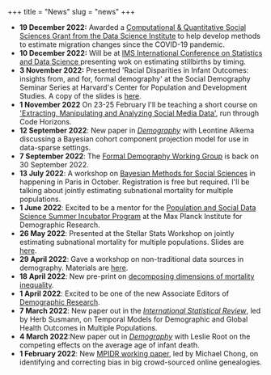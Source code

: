 +++
title = "News"
slug = "news"
+++


- **19 December 2022:** Awarded a [Computational & Quantitative Social Sciences Grant from the Data Science Institute](https://datasciences.utoronto.ca/computational-and-quantitative-social-sciences-grant/) to help develop methods to estimate migration changes since the COVID-19 pandemic. 
- **10 December 2022:** Will be at [IMS International Conference on Statistics and Data Science ](https://sites.google.com/view/icsds2022/home?authuser=0) presenting wok on estimating stillbirths by timing.
- **3 November 2022:** Presented 'Racial Disparities in Infant Outcomes: insights from, and for, formal demography' at the Social Demography Seminar Series at Harvard's Center for Population and Development Studies. A copy of the slides is [here](/pdf/infant_formal.pdf).
- **1 November 2022** On 23-25 February I'll be teaching a short course on ['Extracting, Manipulating and Analyzing Social Media Data'](https://codehorizons.com/Seminars/extracting-manipulating-and-analyzing-social-media-data/), run through Code Horizons. 
- **12 September 2022**: New paper in [*Demography*](https://read.dukeupress.edu/demography/article/doi/10.1215/00703370-10216406/318087/A-Bayesian-Cohort-Component-Projection-Model-to) with Leontine Alkema discussing a Bayesian cohort component projection model for use in data-sparse settings.
- **7 September 2022**: The [Formal Demography Working Group](https://formaldemography.github.io/working_group/) is back on 30 September 2022. 
- **13 July 2022**: A workshop on [Bayesian Methods for Social Sciences](https://bayesforshs.sciencesconf.org/) in happening in Paris in October. Registration is free but required. I'll be talking about  jointly estimating subnational mortality for multiple populations. 
- **1 June 2022**: Excited to be a mentor for the [Population and Social Data Science Summer Incubator Program](https://www.demogr.mpg.de/en/news_events_6123/news_press_releases_4630/news/population_and_social_data_science_summer_incubator_program_10619) at the Max Planck Institute for Demographic Research. 
- **26 May 2022**: Presented at the Stellar Stats Workshop on jointly estimating subnational mortality for multiple populations. Slides are [here](https://github.com/MJAlexander/states-mortality/blob/master/stellar_stats_MA.pdf).
- **29 April 2022**: Gave a workshop on non-traditional data sources in demography. Materials are [here](https://mjalexander.github.io/demopop-workshop/).
- **18 April 2022**: New pre-print on [decomposing dimensions of mortality inequality](https://osf.io/preprints/socarxiv/uqwxj).
- **1 April 2022**: Excited to be one of the new Associate Editors of [Demographic Research](https://www.demographic-research.org/info/whos_who.htm).
- **7 March 2022**: New paper out in the [*International Statistical Review*](https://onlinelibrary.wiley.com/doi/10.1111/insr.12491), led by Herb Susmann, on Temporal Models for Demographic and Global Health Outcomes in Multiple Populations. 
- **4 March 2022**:New paper out in [*Demography*](https://read.dukeupress.edu/demography/article/doi/10.1215/00703370-9779784/294667/Competing-Effects-on-the-Average-Age-of-Infant) with Leslie Root on the competing effects on the average age of infant death.
- **1 February 2022**: New [MPIDR working paper](https://t.co/SDOe0XGANF), led by Michael Chong, on identifying and correcting bias in big crowd-sourced online genealogies.

